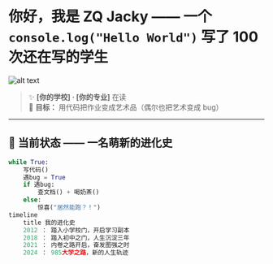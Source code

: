 
# 你好，我是 ZQ Jacky —— 一个 `console.log("Hello World")` 写了 100 次还在写的学生
![alt text](2.gif)

> ✨ **[你的学校] · [你的专业]** 在读  
> 🚀 **目标：** 用代码把作业变成艺术品（偶尔也把艺术变成 bug）  

---

## 🌱 当前状态 —— 一名萌新的进化史  
```python
while True:
    写代码()
    遇bug = True
    if 遇bug:
        查文档() + 喝奶茶()
    else:
        惊喜("居然能跑？！")
timeline
    title 我的进化史
    2012 ： 踏入小学校门，开启学习副本
    2018 ： 踏入初中之门，人生沉淀三年
    2021 ： 内卷之路开启，奋发图强之时
    2024 ： 985大学之路，新的人生轨迹
  
